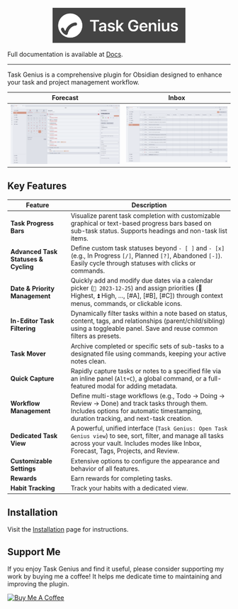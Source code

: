 <p align="center">
    <img src="media/task-genius.webp" alt="Task Genius Logo" width="300">
</p>

Full documentation is available at [Docs](https://taskgenius.md/docs/getting-started).

---

Task Genius is a comprehensive plugin for Obsidian designed to enhance your task and project management workflow.

| Forecast | Inbox |
| --- | --- |
| ![Task Genius Forecast](./media/Forecast.png) | ![Task Genius Inbox](./media/Table.png) |

## Key Features

| Feature | Description |
| --- | --- |
| **Task Progress Bars** | Visualize parent task completion with customizable graphical or text-based progress bars based on sub-task status. Supports headings and non-task list items. |
| **Advanced Task Statuses & Cycling** | Define custom task statuses beyond `- [ ]` and `- [x]` (e.g., In Progress `[/]`, Planned `[?]`, Abandoned `[-]`). Easily cycle through statuses with clicks or commands. |
| **Date & Priority Management** | Quickly add and modify due dates via a calendar picker (`📅 2023-12-25`) and assign priorities (🔺 Highest, ⏫ High, ..., [#A], [#B], [#C]) through context menus, commands, or clickable icons. |
| **In-Editor Task Filtering** | Dynamically filter tasks within a note based on status, content, tags, and relationships (parent/child/sibling) using a toggleable panel. Save and reuse common filters as presets. |
| **Task Mover** | Archive completed or specific sets of sub-tasks to a designated file using commands, keeping your active notes clean. |
| **Quick Capture** | Rapidly capture tasks or notes to a specified file via an inline panel (`Alt+C`), a global command, or a full-featured modal for adding metadata. |
| **Workflow Management** | Define multi-stage workflows (e.g., Todo -> Doing -> Review -> Done) and track tasks through them. Includes options for automatic timestamping, duration tracking, and next-task creation. |
| **Dedicated Task View** | A powerful, unified interface (`Task Genius: Open Task Genius view`) to see, sort, filter, and manage all tasks across your vault. Includes modes like Inbox, Forecast, Tags, Projects, and Review. |
| **Customizable Settings** | Extensive options to configure the appearance and behavior of all features. |
| **Rewards** | Earn rewards for completing tasks. |
| **Habit Tracking** | Track your habits with a dedicated view. |

## Installation

Visit the [Installation](https://taskgenius.md/docs/installation) page for instructions.

## Support Me

If you enjoy Task Genius and find it useful, please consider supporting my work by buying me a coffee! It helps me dedicate time to maintaining and improving the plugin.

<a href="https://www.buymeacoffee.com/boninall" target="_blank"><img src="https://img.buymeacoffee.com/button-api/?text=Buy me a coffee&emoji=&slug=boninall&button_colour=6495ED&font_colour=ffffff&font_family=Inter&outline_colour=000000&coffee_colour=FFDD00" alt="Buy Me A Coffee"></a>